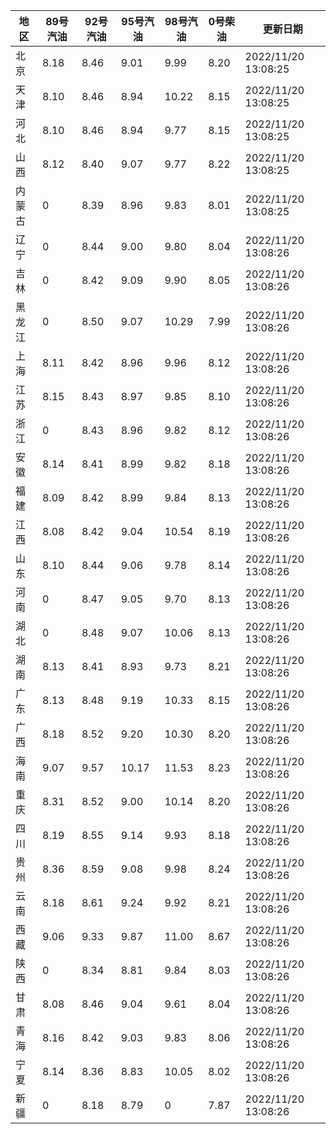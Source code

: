 | 地区 | 89号汽油 | 92号汽油 | 95号汽油 | 98号汽油 | 0号柴油 | 更新日期 |
| --- | --- | --- | --- | --- | --- | --- |
| 北京 | 8.18 | 8.46 | 9.01 | 9.99 | 8.20 | 2022/11/20 13:08:25 |
| 天津 | 8.10 | 8.46 | 8.94 | 10.22 | 8.15 | 2022/11/20 13:08:25 |
| 河北 | 8.10 | 8.46 | 8.94 | 9.77 | 8.15 | 2022/11/20 13:08:25 |
| 山西 | 8.12 | 8.40 | 9.07 | 9.77 | 8.22 | 2022/11/20 13:08:25 |
| 内蒙古 | 0 | 8.39 | 8.96 | 9.83 | 8.01 | 2022/11/20 13:08:25 |
| 辽宁 | 0 | 8.44 | 9.00 | 9.80 | 8.04 | 2022/11/20 13:08:26 |
| 吉林 | 0 | 8.42 | 9.09 | 9.90 | 8.05 | 2022/11/20 13:08:26 |
| 黑龙江 | 0 | 8.50 | 9.07 | 10.29 | 7.99 | 2022/11/20 13:08:26 |
| 上海 | 8.11 | 8.42 | 8.96 | 9.96 | 8.12 | 2022/11/20 13:08:26 |
| 江苏 | 8.15 | 8.43 | 8.97 | 9.85 | 8.10 | 2022/11/20 13:08:26 |
| 浙江 | 0 | 8.43 | 8.96 | 9.82 | 8.12 | 2022/11/20 13:08:26 |
| 安徽 | 8.14 | 8.41 | 8.99 | 9.82 | 8.18 | 2022/11/20 13:08:26 |
| 福建 | 8.09 | 8.42 | 8.99 | 9.84 | 8.13 | 2022/11/20 13:08:26 |
| 江西 | 8.08 | 8.42 | 9.04 | 10.54 | 8.19 | 2022/11/20 13:08:26 |
| 山东 | 8.10 | 8.44 | 9.06 | 9.78 | 8.14 | 2022/11/20 13:08:26 |
| 河南 | 0 | 8.47 | 9.05 | 9.70 | 8.13 | 2022/11/20 13:08:26 |
| 湖北 | 0 | 8.48 | 9.07 | 10.06 | 8.13 | 2022/11/20 13:08:26 |
| 湖南 | 8.13 | 8.41 | 8.93 | 9.73 | 8.21 | 2022/11/20 13:08:26 |
| 广东 | 8.13 | 8.48 | 9.19 | 10.33 | 8.15 | 2022/11/20 13:08:26 |
| 广西 | 8.18 | 8.52 | 9.20 | 10.30 | 8.20 | 2022/11/20 13:08:26 |
| 海南 | 9.07 | 9.57 | 10.17 | 11.53 | 8.23 | 2022/11/20 13:08:26 |
| 重庆 | 8.31 | 8.52 | 9.00 | 10.14 | 8.20 | 2022/11/20 13:08:26 |
| 四川 | 8.19 | 8.55 | 9.14 | 9.93 | 8.18 | 2022/11/20 13:08:26 |
| 贵州 | 8.36 | 8.59 | 9.08 | 9.98 | 8.24 | 2022/11/20 13:08:26 |
| 云南 | 8.18 | 8.61 | 9.24 | 9.92 | 8.21 | 2022/11/20 13:08:26 |
| 西藏 | 9.06 | 9.33 | 9.87 | 11.00 | 8.67 | 2022/11/20 13:08:26 |
| 陕西 | 0 | 8.34 | 8.81 | 9.84 | 8.03 | 2022/11/20 13:08:26 |
| 甘肃 | 8.08 | 8.46 | 9.04 | 9.61 | 8.04 | 2022/11/20 13:08:26 |
| 青海 | 8.16 | 8.42 | 9.03 | 9.83 | 8.06 | 2022/11/20 13:08:26 |
| 宁夏 | 8.14 | 8.36 | 8.83 | 10.05 | 8.02 | 2022/11/20 13:08:26 |
| 新疆 | 0 | 8.18 | 8.79 | 0 | 7.87 | 2022/11/20 13:08:26 |
